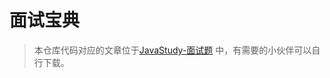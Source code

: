 # 面试宝典

> 本仓库代码对应的文章位于[JavaStudy-面试题](https://github.com/xihuanxiaorang/java-study/tree/main/%E9%9D%A2%E8%AF%95%E9%A2%98)
中，有需要的小伙伴可以自行下载。
